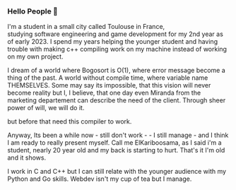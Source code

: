 <!--
**ElKaribooSama/ElKariboosama** is a ✨ _special_ ✨ repository because its `README.md` (this file) appears on your GitHub profile.

Here are some ideas to get you started:

- 🔭 I’m currently working on ...
- 🌱 I’m currently learning ...
- 👯 I’m looking to collaborate on ...
- 🤔 I’m looking for help with ...
- 💬 Ask me about ...
- 📫 How to reach me: ...
- 😄 Pronouns: ...
- ⚡ Fun fact: ...
-->

### Hello People 🔭
I'm a student in a small city called Toulouse in France, <br>
studying software engineering and game development for my 2nd year as of early 2023.
I spend my years helping the younger student and having trouble with making c++ compiling work on my machine instead of working on my own project.

I dream of a world where Bogosort is O(1), where error message become a thing of the past.
A world without compile time, where variable name THEMSELVES.
Some may say its impossible, that this vision will never become reality but I, I believe, that one day even Miranda from the marketing departement
can describe the need of the client. Through sheer power of will, we will do it.

but before that need this compiler to work.


Anyway,
Its been a while now - still don't work - - I still manage - and I think I am ready to really present myself.
Call me ElKariboosama, as I said i'm a student, nearly 20 year old and my back is starting to hurt.
That's it I'm old and it shows.

I work in C and C++ but I can still relate with the younger audience with my Python and Go skills.
Webdev isn't my cup of tea but I manage.
